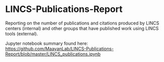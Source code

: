 # LINCS-Publications-Report
Reporting on the number of publications and citations produced by LINCS centers (internal) and other groups that have published work using LINCS tools (external).

Jupyter notebook summary found here:
https://github.com/MaayanLab/LINCS-Publications-Report/blob/master/LINCS_publications.ipynb
